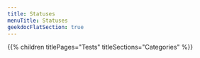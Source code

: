 ```yaml
---
title: Statuses
menuTitle: Statuses 
geekdocFlatSection: true
---
```


{{% children titlePages="Tests" titleSections="Categories" %}}